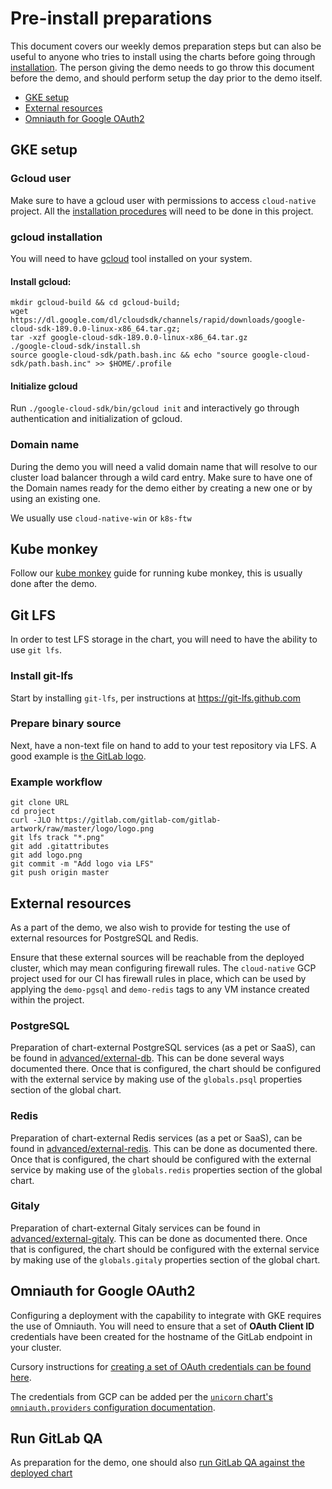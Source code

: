 # Pre-install preparations

This document covers our weekly demos preparation steps but can also be useful to anyone who tries to install using the charts before going through [installation](../installation/index.md).
The person giving the demo needs to go throw this document before the demo,
and should perform setup the day prior to the demo itself.

- [GKE setup](#gke-setup)
- [External resources](#external-resources)
- [Omniauth for Google OAuth2](#omniauth-for-google-oauth2)

## GKE setup

### Gcloud user

Make sure to have a gcloud user with permissions to access `cloud-native` project. All the [installation procedures](../installation/index.md) will need to be done
in this project.

### gcloud installation

You will need to have [gcloud](https://cloud.google.com/sdk/gcloud/) tool installed on your system.

#### Install gcloud:

```
mkdir gcloud-build && cd gcloud-build;
wget https://dl.google.com/dl/cloudsdk/channels/rapid/downloads/google-cloud-sdk-189.0.0-linux-x86_64.tar.gz;
tar -xzf google-cloud-sdk-189.0.0-linux-x86_64.tar.gz
./google-cloud-sdk/install.sh
source google-cloud-sdk/path.bash.inc && echo "source google-cloud-sdk/path.bash.inc" >> $HOME/.profile
```

#### Initialize gcloud

Run `./google-cloud-sdk/bin/gcloud init` and interactively go through authentication and initialization of gcloud.

### Domain name

During the demo you will need a valid domain name that will resolve to our cluster load balancer through a wild card entry.
Make sure to have one of the Domain names ready for the demo either by creating a new one or by using an existing one.

We usually use `cloud-native-win` or `k8s-ftw`

## Kube monkey

Follow our [kube monkey](../kube-monkey/index.md) guide for running kube monkey, this is usually done after the demo.

## Git LFS

In order to test LFS storage in the chart, you will need to have the ability to use `git lfs`.

### Install git-lfs

Start by installing `git-lfs`, per instructions at https://git-lfs.github.com

### Prepare binary source

Next, have a non-text file on hand to add to your test repository via LFS. A good example is [the GitLab logo](https://gitlab.com/gitlab-com/gitlab-artwork/raw/master/logo/logo.png).

### Example workflow

```
git clone URL
cd project
curl -JLO https://gitlab.com/gitlab-com/gitlab-artwork/raw/master/logo/logo.png
git lfs track "*.png"
git add .gitattributes
git add logo.png
git commit -m "Add logo via LFS"
git push origin master
```

## External resources

As a part of the demo, we also wish to provide for testing the use of external
resources for PostgreSQL and Redis.

Ensure that these external sources will be reachable from the deployed
cluster, which may mean configuring firewall rules. The `cloud-native` GCP
project used for our CI has firewall rules in place, which can be used by
applying the `demo-pgsql` and `demo-redis` tags to any VM instance created
within the project.

### PostgreSQL

Preparation of chart-external PostgreSQL services (as a pet or SaaS), can
be found in [advanced/external-db](../advanced/external-db/index.md). This
can be done several ways documented there. Once that is configured, the chart
should be configured with the external service by making use of the `globals.psql`
properties section of the global chart.

### Redis

Preparation of chart-external Redis services (as a pet or SaaS), can
be found in [advanced/external-redis](../advanced/external-redis/index.md).
This can be done as documented there. Once that is configured, the chart should
be configured with the external service by making use of the `globals.redis`
properties section of the global chart.

### Gitaly

Preparation of chart-external Gitaly services can
be found in [advanced/external-gitaly](../advanced/external-gitaly/index.md).
This can be done as documented there. Once that is configured, the chart should
be configured with the external service by making use of the `globals.gitaly`
properties section of the global chart.

## Omniauth for Google OAuth2

Configuring a deployment with the capability to integrate with GKE requires
the use of Omniauth. You will need to ensure that a set of
**OAuth Client ID** credentials have been created for the hostname of the GitLab
endpoint in your cluster.

Cursory instructions for [creating a set of OAuth credentials can be found
here](https://support.google.com/cloud/answer/6158849?hl=en).

The credentials from GCP can be added per the [`unicorn` chart's `omniauth.providers` configuration documentation](../charts/gitlab/unicorn/index.md#omniauthproviders).

## Run GitLab QA

As preparation for the demo, one should also [run GitLab QA against the deployed chart](../gitlab-qa/index.md)
